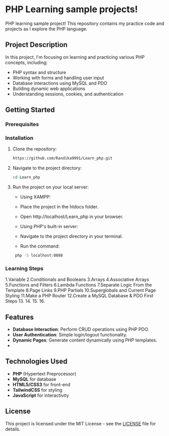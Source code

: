 # PHP Learning sample projects!

PHP learning sample project! This repository contains my practice code and projects as I explore the PHP language.

## Project Description

In this project, I'm focusing on learning and practicing various PHP concepts, including:
- PHP syntax and structure
- Working with forms and handling user input
- Database interactions using MySQL and PDO
- Building dynamic web applications
- Understanding sessions, cookies, and authentication

## Getting Started

### Prerequisites

### Installation

1. Clone the repository:
    ```bash
    https://github.com/Randika9991/Learn_php.git
    ```
2. Navigate to the project directory:
    ```bash
    cd Learn_php
    ```
3. Run the project on your local server:
    - Using XAMPP:
    - Place the project in the htdocs folder.
    - Open http://localhost/Learn_php in your browser.
      
    - Using PHP's built-in server:
    - Navigate to the project directory in your terminal.
    - Run the command:
   ```bash
    php -S localhost:8888
   ```
### Learning Steps

1.Variable
2.Conditionals and Booleans
3.Arrays
4.Associative Arrays
5.Functions and Filters
6.Lambda Functions
7.Separate Logic From the Template
8.Page Links
9.PHP Partials
10.Superglobals and Current Page Styling
11.Make a PHP Router
12.Create a MySQL Database & PDO First Steps
13.
14.
15.
16.


## Features

- **Database Interaction**: Perform CRUD operations using PHP PDO.
- **User Authentication**: Simple login/logout functionality.
- **Dynamic Pages**: Generate content dynamically using PHP templates.
- 

## Technologies Used

- **PHP** (Hypertext Preprocessor)
- **MySQL** for database
- **HTML5/CSS3** for front-end
- **TailwindCSS** for styling
- **JavaScript** for interactivity

## License

This project is licensed under the MIT License - see the [LICENSE](LICENSE) file for details.

